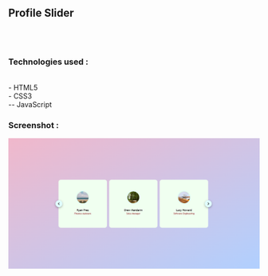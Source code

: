 ## Profile Slider

<br><br>

### Technologies used :
<br>
- HTML5
<br>
- CSS3
<br>
-- JavaScript

### Screenshot :
<img src="demo.png">